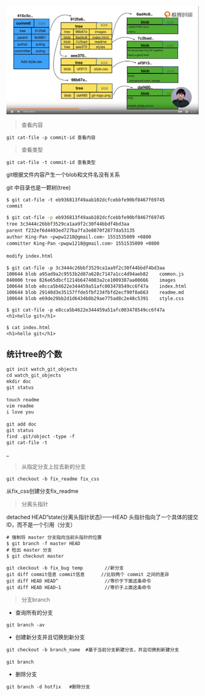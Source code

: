 ![commit、tree、blob三者之间的关系](git-file-store.png)





> 查看内容

```shell
git cat-file -p commit-id 查看内容
```

> 查看类型

```shell
git cat-file -t commit-id 查看类型
```



git根据文件内容产生一个blob和文件名没有关系









git 中目录也是一颗树(tree)







```shell
$ git cat-file -t eb936813f49aab102dcfcebbfe90bf8467f69745
commit

```



```sh
$ git cat-file -p eb936813f49aab102dcfcebbfe90bf8467f69745
tree 3c3444c26bbf3529ca1aa9f2c30f44bbdf4bd3aa
parent f232ef6d4493ed727ba7fa3e8870f2877da53135
author King-Pan <pwpw1218@gmail.com> 1551535009 +0800
committer King-Pan <pwpw1218@gmail.com> 1551535009 +0800

modify index.html

```



```shell
$ git cat-file -p 3c3444c26bbf3529ca1aa9f2c30f44bbdf4bd3aa
100644 blob a95ad9a2c9553b2d87a628c7147a1cc4d94aeb82    common.js
040000 tree 826e65dbcf1214b6474083a2ce1009387aa08666    images
100644 blob e8cca5b4622e344459a51afc003478549cc6f47a    index.html
100644 blob 29140d3e35157ffde5fbf234fbfd2ecf90f8a663    readme.md
100644 blob e69de29bb2d1d6434b8b29ae775ad8c2e48c5391    style.css

```



```shell
$ git cat-file -p e8cca5b4622e344459a51afc003478549cc6f47a
<h1>hello git</h1>

```

```shell
$ cat index.html
<h1>hello git</h1>

```







##  统计tree的个数

```shell
git init watch_git_objects
cd watch_git_objects
mkdir doc
git status

touch readme
vim readme
i love you

git add doc
git status
find .git/object -type -f
git cat-file -t
```





_







> 从指定分支上拉去新的分支

```shell
git checkout -b fix_readme fix_css
```

 从fix_css创建分支fix_readme







> 分离头指针

detached HEAD”state(分离头指针状态)——HEAD 头指针指向了一个具体的提交ID，而不是一个引用（分支）



```shell
# 强制将 master 分支指向当前头指针的位置
$ git branch -f master HEAD
# 检出 master 分支
$ git checkout master
```

```
git ckeckout -b fix_bug temp        //新分支
git diff commit信息 commit信息      //比较两个 commit 之间的差异
git diff HEAD HEAD^                 //等价于下面这条命令
git diff HEAD HEAD~1                //等价于上面这条命令
```







> 分支branch



* 查询所有的分支

```shell
git branch -av
```

* 创建新分支并且切换到新分支

```shell
git checkout -b branch_name  #基于当前分支新建分支，并且切换到新建分支

git branch
```

* 删除分支

```shell
git branch -d hotfix   #删除分支
```

